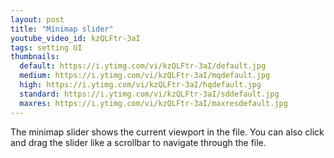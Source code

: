 ```yaml
---
layout: post
title: "Minimap slider"
youtube_video_id: kzQLFtr-3aI
tags: setting UI
thumbnails:
  default: https://i.ytimg.com/vi/kzQLFtr-3aI/default.jpg
  medium: https://i.ytimg.com/vi/kzQLFtr-3aI/mqdefault.jpg
  high: https://i.ytimg.com/vi/kzQLFtr-3aI/hqdefault.jpg
  standard: https://i.ytimg.com/vi/kzQLFtr-3aI/sddefault.jpg
  maxres: https://i.ytimg.com/vi/kzQLFtr-3aI/maxresdefault.jpg
---
```


The minimap slider shows the current viewport in the file. You can also click and drag the slider like a scrollbar to navigate through the file.
